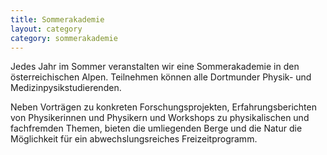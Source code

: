 ```yaml
---
title: Sommerakademie
layout: category
category: sommerakademie
---
```


Jedes Jahr im Sommer veranstalten wir eine Sommerakademie in den österreichischen Alpen. Teilnehmen können alle Dortmunder Physik- und Medizinpysikstudierenden.

Neben Vorträgen zu konkreten Forschungsprojekten, Erfahrungsberichten von Physikerinnen und Physikern und Workshops zu physikalischen und fachfremden Themen, bieten die umliegenden Berge und die Natur die Möglichkeit für ein abwechslungsreiches Freizeitprogramm.

